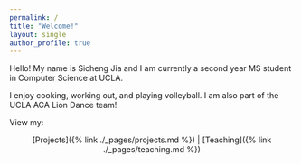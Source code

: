 ```yaml
---
permalink: /
title: "Welcome!"
layout: single
author_profile: true
---
```


Hello! My name is Sicheng Jia and I am currently a second year MS student in Computer Science at UCLA.

I enjoy cooking, working out, and playing volleyball. I am also part of the UCLA ACA Lion Dance team!

View my:

<div align="center">

[Projects]({% link ./_pages/projects.md %}) | [Teaching]({% link ./_pages/teaching.md %})

</div>